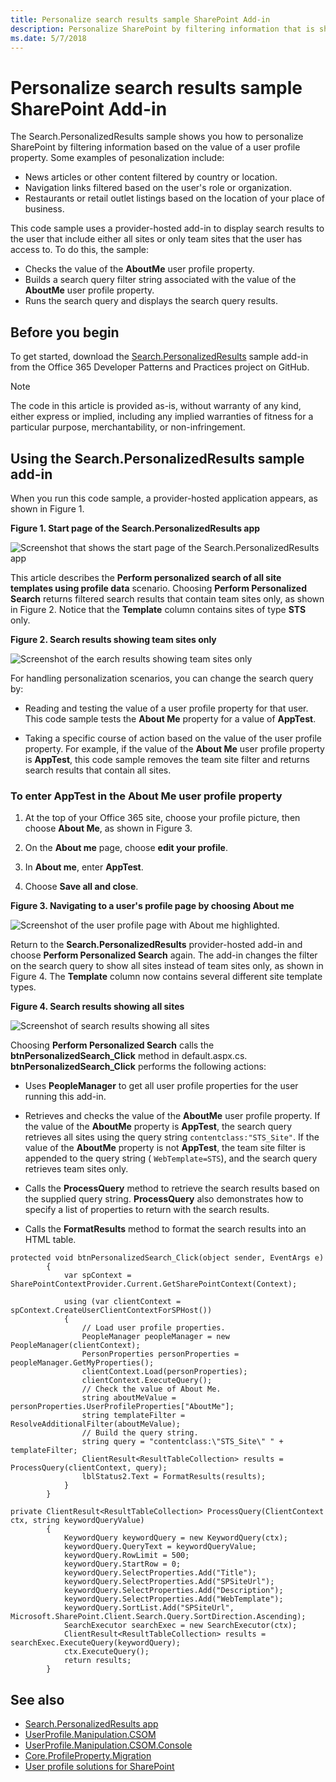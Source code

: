 ```yaml
---
title: Personalize search results sample SharePoint Add-in
description: Personalize SharePoint by filtering information that is shown to the user based on the value of a user profile property.
ms.date: 5/7/2018
---
```


# Personalize search results sample SharePoint Add-in
  
The Search.PersonalizedResults sample shows you how to personalize SharePoint by filtering information based on the value of a user profile property. Some examples of pesonalization include:

- News articles or other content filtered by country or location.
- Navigation links filtered based on the user's role or organization.  
- Restaurants or retail outlet listings based on the location of your place of business.
    
This code sample uses a provider-hosted add-in to display search results to the user that include either all sites or only team sites that the user has access to. To do this, the sample:

- Checks the value of the **AboutMe** user profile property.  
- Builds a search query filter string associated with the value of the **AboutMe** user profile property.  
- Runs the search query and displays the search query results.

## Before you begin

To get started, download the [Search.PersonalizedResults](https://github.com/SharePoint/PnP/tree/master/Samples/Search.PersonalizedResults) sample add-in from the Office 365 Developer Patterns and Practices project on GitHub.

> [!NOTE] 
> The code in this article is provided as-is, without warranty of any kind, either express or implied, including any implied warranties of fitness for a particular purpose, merchantability, or non-infringement.

## Using the Search.PersonalizedResults sample add-in
<a name="sectionSection1"> </a>

When you run this code sample, a provider-hosted application appears, as shown in Figure 1. 

**Figure 1. Start page of the Search.PersonalizedResults app**

![Screenshot that shows the start page of the Search.PersonalizedResults app](media/d5df9bb4-fa11-4bd6-91fd-c4d339687a8a.png)

This article describes the  **Perform personalized search of all site templates using profile data** scenario. Choosing **Perform Personalized Search** returns filtered search results that contain team sites only, as shown in Figure 2. Notice that the **Template** column contains sites of type **STS** only.

**Figure 2. Search results showing team sites only**

![Screenshot of the earch results showing team sites only](media/dde71d9f-a296-4bee-b48b-964f81193404.png)

For handling personalization scenarios, you can change the search query by:

- Reading and testing the value of a user profile property for that user. This code sample tests the  **About Me** property for a value of **AppTest**.
    
- Taking a specific course of action based on the value of the user profile property. For example, if the value of the  **About Me** user profile property is **AppTest**, this code sample removes the team site filter and returns search results that contain all sites.

### To enter AppTest in the About Me user profile property

1. At the top of your Office 365 site, choose your profile picture, then choose  **About Me**, as shown in Figure 3.
    
2. On the  **About me** page, choose **edit your profile**.
    
3. In  **About me**, enter  **AppTest**.
    
4. Choose  **Save all and close**.

**Figure 3. Navigating to a user's profile page by choosing About me**

![Screenshot of the user profile page with About me highlighted.](media/a7eccfcd-68f7-44b9-8f32-14a0d2f60398.png)

Return to the  **Search.PersonalizedResults** provider-hosted add-in and choose **Perform Personalized Search** again. The add-in changes the filter on the search query to show all sites instead of team sites only, as shown in Figure 4. The **Template** column now contains several different site template types.

**Figure 4. Search results showing all sites**

![Screenshot of search results showing all sites](media/3af49550-cd2d-4e7e-af1d-5227a5603730.png)

Choosing  **Perform Personalized Search** calls the **btnPersonalizedSearch_Click** method in default.aspx.cs. **btnPersonalizedSearch_Click** performs the following actions:

- Uses  **PeopleManager** to get all user profile properties for the user running this add-in.
    
- Retrieves and checks the value of the  **AboutMe** user profile property. If the value of the **AboutMe** property is **AppTest**, the search query retrieves all sites using the query string  `contentclass:"STS_Site"`. If the value of the  **AboutMe** property is not **AppTest**, the team site filter is appended to the query string ( `WebTemplate=STS`), and the search query retrieves team sites only.
    
- Calls the  **ProcessQuery** method to retrieve the search results based on the supplied query string. **ProcessQuery** also demonstrates how to specify a list of properties to return with the search results.
    
- Calls the  **FormatResults** method to format the search results into an HTML table.


```
protected void btnPersonalizedSearch_Click(object sender, EventArgs e)
        {
            var spContext = SharePointContextProvider.Current.GetSharePointContext(Context);

            using (var clientContext = spContext.CreateUserClientContextForSPHost())
            {
                // Load user profile properties.
                PeopleManager peopleManager = new PeopleManager(clientContext);
                PersonProperties personProperties = peopleManager.GetMyProperties();
                clientContext.Load(personProperties);
                clientContext.ExecuteQuery();
                // Check the value of About Me. 
                string aboutMeValue = personProperties.UserProfileProperties["AboutMe"];
                string templateFilter = ResolveAdditionalFilter(aboutMeValue);
                // Build the query string.
                string query = "contentclass:\"STS_Site\" " + templateFilter;
                ClientResult<ResultTableCollection> results = ProcessQuery(clientContext, query);
                lblStatus2.Text = FormatResults(results);
            }
        }

private ClientResult<ResultTableCollection> ProcessQuery(ClientContext ctx, string keywordQueryValue)
        {
            KeywordQuery keywordQuery = new KeywordQuery(ctx);
            keywordQuery.QueryText = keywordQueryValue;
            keywordQuery.RowLimit = 500;
            keywordQuery.StartRow = 0;
            keywordQuery.SelectProperties.Add("Title");
            keywordQuery.SelectProperties.Add("SPSiteUrl");
            keywordQuery.SelectProperties.Add("Description");
            keywordQuery.SelectProperties.Add("WebTemplate");
            keywordQuery.SortList.Add("SPSiteUrl", Microsoft.SharePoint.Client.Search.Query.SortDirection.Ascending);
            SearchExecutor searchExec = new SearchExecutor(ctx);
            ClientResult<ResultTableCollection> results = searchExec.ExecuteQuery(keywordQuery);
            ctx.ExecuteQuery();
            return results;
        }
```

## See also
 
- [Search.PersonalizedResults app](https://github.com/SharePoint/PnP/tree/master/Samples/Search.PersonalizedResults) 
- [UserProfile.Manipulation.CSOM](https://github.com/SharePoint/PnP/tree/master/Samples/UserProfile.Manipulation.CSOM)  
- [UserProfile.Manipulation.CSOM.Console](https://github.com/SharePoint/PnP/tree/master/Samples/UserProfile.Manipulation.CSOM.Console)
- [Core.ProfileProperty.Migration](https://github.com/SharePoint/PnP/tree/master/Samples/Core.ProfileProperty.Migration)
- [User profile solutions for SharePoint](user-profile-solutions-for-sharepoint.md)
